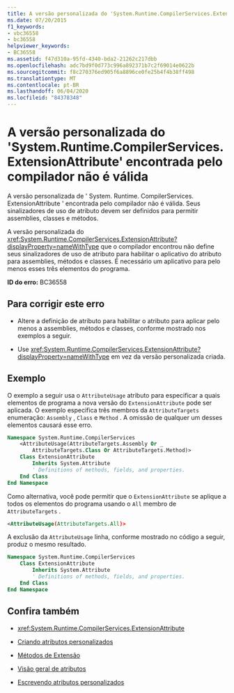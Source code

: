 ```yaml
---
title: A versão personalizada do 'System.Runtime.CompilerServices.ExtensionAttribute' encontrada pelo compilador não é válida
ms.date: 07/20/2015
f1_keywords:
- vbc36558
- bc36558
helpviewer_keywords:
- BC36558
ms.assetid: f47d310a-95fd-4340-bda2-21262c217dbb
ms.openlocfilehash: adc7bd9f0d773c996a892371b7c2f69014e0622b
ms.sourcegitcommit: f8c270376ed905f6a8896ce0fe25b4f4b38ff498
ms.translationtype: MT
ms.contentlocale: pt-BR
ms.lasthandoff: 06/04/2020
ms.locfileid: "84378348"
---
```

# <a name="the-custom-designed-version-of-systemruntimecompilerservicesextensionattribute-found-by-the-compiler-is-not-valid"></a>A versão personalizada do 'System.Runtime.CompilerServices.ExtensionAttribute' encontrada pelo compilador não é válida

A versão personalizada de ' System. Runtime. CompilerServices. ExtensionAttribute ' encontrada pelo compilador não é válida. Seus sinalizadores de uso de atributo devem ser definidos para permitir assemblies, classes e métodos.

A versão personalizada do <xref:System.Runtime.CompilerServices.ExtensionAttribute?displayProperty=nameWithType> que o compilador encontrou não define seus sinalizadores de uso de atributo para habilitar o aplicativo do atributo para assemblies, métodos e classes. É necessário um aplicativo para pelo menos esses três elementos do programa.

**ID do erro:** BC36558

## <a name="to-correct-this-error"></a>Para corrigir este erro

- Altere a definição de atributo para habilitar o atributo para aplicar pelo menos a assemblies, métodos e classes, conforme mostrado nos exemplos a seguir.

- Use <xref:System.Runtime.CompilerServices.ExtensionAttribute?displayProperty=nameWithType> em vez da versão personalizada criada.

## <a name="example"></a>Exemplo

O exemplo a seguir usa o `AttributeUsage` atributo para especificar a quais elementos de programa a nova versão do `ExtensionAttribute` pode ser aplicada. O exemplo especifica três membros da `AttributeTargets` enumeração: `Assembly` , `Class` e `Method` . A omissão de qualquer um desses elementos causará esse erro.

```vb
Namespace System.Runtime.CompilerServices
    <AttributeUsage(AttributeTargets.Assembly Or _
        AttributeTargets.Class Or AttributeTargets.Method)>
    Class ExtensionAttribute
        Inherits System.Attribute
        ' Definitions of methods, fields, and properties.
    End Class
End Namespace
```

Como alternativa, você pode permitir que o `ExtensionAttribute` se aplique a todos os elementos do programa usando o `All` membro de `AttributeTargets` .

```xml
<AttributeUsage(AttributeTargets.All)>
```

A exclusão da `AttributeUsage` linha, conforme mostrado no código a seguir, produz o mesmo resultado.

```vb
Namespace System.Runtime.CompilerServices
    Class ExtensionAttribute
        Inherits System.Attribute
        ' Definitions of methods, fields, and properties.
    End Class
End Namespace
```

## <a name="see-also"></a>Confira também

- <xref:System.Runtime.CompilerServices.ExtensionAttribute>

- [Criando atributos personalizados](../programming-guide/concepts/attributes/creating-custom-attributes.md)
- [Métodos de Extensão](../programming-guide/language-features/procedures/extension-methods.md)
- [Visão geral de atributos](../programming-guide/concepts/attributes/index.md)
- [Escrevendo atributos personalizados](../../standard/attributes/writing-custom-attributes.md)
